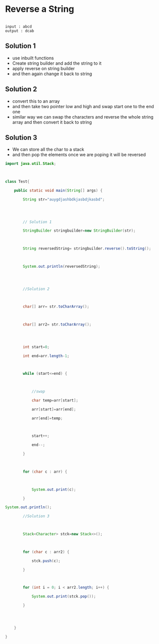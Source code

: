 # Reverse a String
```background

input : abcd
output : dcab
```



## Solution 1
- use inbuilt functions
- Create string builder and add the string to it
- apply reverse on string builder
- and then again change it back to string 


## Solution 2
- convert this to an array
- and then take two pointer low and high and swap start one to the end one 
- similar way we can swap the characters and reverse the whole string array and then convert it back to string


## Solution 3 
- We can store all the char to a stack
- and then pop the elements once we are poping it will be reversed


```java
import java.util.Stack;

  

class Test{

    public static void main(String[] args) {

        String str="auygdjashbdkjasbdjkasbd";

  
  

        // Solution 1

        StringBuilder stringbuilder=new StringBuilder(str);

  

        String reversedString= stringbuilder.reverse().toString();

  

        System.out.println(reversedString);

  
  

        //Solution 2

  

        char[] arr= str.toCharArray();

  

        char[] arr2= str.toCharArray();

  
  

        int start=0;

        int end=arr.length-1;

  

        while (start<=end) {

  

            //swap

            char temp=arr[start];

            arr[start]=arr[end];

            arr[end]=temp;

  

            start++;

            end--;

        }

  

        for (char c : arr) {

  

            System.out.print(c);

        }

System.out.println();

        //Solution 3

  

        Stack<Character> stck=new Stack<>();

  

        for (char c : arr2) {

            stck.push(c);

        }

  

        for (int i = 0; i < arr2.length; i++) {

            System.out.print(stck.pop());

        }

  
  

    }

}
```